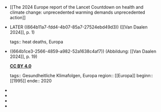 - [[The 2024 Europe report of the Lancet Countdown on health and climate change: unprecedented warming demands unprecedented action]]
- LATER ((664b11a7-fdd4-4b07-85a7-27524ebd49d3)) ([[Van Daalen 2024]], p. 1)
  
  tags:: heat deaths, Europa
- ((664b1ce3-2566-4859-a982-52a1638c4af7)) (Abbildung: [[Van Daalen 2024]], p. 19)
  
  [**CC BY 4.0**](https://creativecommons.org/licenses/by/4.0/legalcode.en)
  
  tags:: Gesundheitliche Klimafolgen, Europa
  region:: [[Europa]]
  beginn:: [[1995]]
  ende:: 2020
-
-
-
-